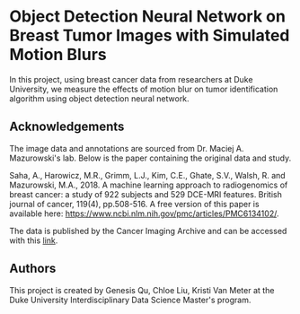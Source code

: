 # Object Detection Neural Network on Breast Tumor Images with Simulated Motion Blurs
In this project, using breast cancer data from researchers at Duke University, we measure the effects of motion blur on tumor identification algorithm using object detection neural network.

## Acknowledgements
The image data and annotations are sourced from Dr. Maciej A. Mazurowski's lab. Below is the paper containing the original data and study.

Saha, A., Harowicz, M.R., Grimm, L.J., Kim, C.E., Ghate, S.V., Walsh, R. and Mazurowski, M.A., 2018. A machine learning approach to radiogenomics of breast cancer: a study of 922 subjects and 529 DCE-MRI features. British journal of cancer, 119(4), pp.508-516. A free version of this paper is available here: https://www.ncbi.nlm.nih.gov/pmc/articles/PMC6134102/.

The data is published by the Cancer Imaging Archive and can be accessed with this [link](https://doi.org/10.7937/TCIA.e3sv-re93).

## Authors
This project is created by Genesis Qu, Chloe Liu, Kristi Van Meter at the Duke University Interdisciplinary Data Science Master's program.
